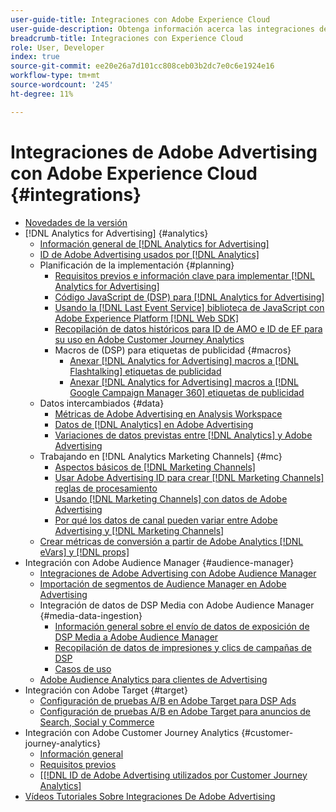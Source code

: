 ```yaml
---
user-guide-title: Integraciones con Adobe Experience Cloud
user-guide-description: Obtenga información acerca las integraciones de Advertising DSP y Advertising Search con otros productos y servicios de Adobe Experience Cloud.
breadcrumb-title: Integraciones con Experience Cloud
role: User, Developer
index: true
source-git-commit: ee20e26a7d101cc808ceb03b2dc7e0c6e1924e16
workflow-type: tm+mt
source-wordcount: '245'
ht-degree: 11%

---
```



# Integraciones de Adobe Advertising con Adobe Experience Cloud {#integrations}

<!--  ADD LATER: and Adobe Experience Platform -->

+ [Novedades de la versión](/help/integrations/home.md)
+ [!DNL Analytics for Advertising] {#analytics}
   + [Información general de  [!DNL Analytics for Advertising]](/help/integrations/analytics/overview.md)
   + [ID de Adobe Advertising usados por  [!DNL Analytics]](/help/integrations/analytics/ids.md)
   + Planificación de la implementación {#planning}
      + [Requisitos previos e información clave para implementar  [!DNL Analytics for Advertising]](/help/integrations/analytics/prerequisites.md)
      + [Código JavaScript de (DSP) para  [!DNL Analytics for Advertising]](/help/integrations/analytics/javascript.md)
      + [Usando la  [!DNL Last Event Service] biblioteca de JavaScript con Adobe Experience Platform [!DNL Web SDK]](/help/integrations/analytics/web-sdk.md)
      + [Recopilación de datos históricos para ID de AMO e ID de EF para su uso en Adobe Customer Journey Analytics](/help/integrations/analytics/rvars-to-evars.md)
      + Macros de (DSP) para etiquetas de publicidad {#macros}
         + [Anexar  [!DNL Analytics for Advertising] macros a [!DNL Flashtalking] etiquetas de publicidad](/help/integrations/analytics/macros-flashtalking.md)
         + [Anexar  [!DNL Analytics for Advertising] macros a [!DNL Google Campaign Manager 360] etiquetas de publicidad](/help/integrations/analytics/macros-google-campaign-manager.md)
   + Datos intercambiados {#data}
      + [Métricas de Adobe Advertising en Analysis Workspace](/help/integrations/analytics/advertising-metrics-in-analytics.md)
      + [Datos de [!DNL Analytics] en Adobe Advertising](/help/integrations/analytics/analytics-data-in-advertising.md)
      + [Variaciones de datos previstas entre  [!DNL Analytics]  y Adobe Advertising](/help/integrations/analytics/data-variances.md)
   + Trabajando en [!DNL Analytics Marketing Channels] {#mc}
      + [Aspectos básicos de  [!DNL Marketing Channels]](/help/integrations/analytics/marketing-channels/mc-overview.md)
      + [Usar Adobe Advertising ID para crear  [!DNL Marketing Channels] reglas de procesamiento](/help/integrations/analytics/marketing-channels/mc-ids.md)
      + [Usando [!DNL Marketing Channels] con datos de Adobe Advertising](/help/integrations/analytics/marketing-channels/mc-ac-data.md)
      + [Por qué los datos de canal pueden variar entre Adobe Advertising y  [!DNL Marketing Channels]](/help/integrations/analytics/marketing-channels/mc-data-variances.md)
   + [Crear métricas de conversión a partir de Adobe Analytics [!DNL eVars] y [!DNL props]](/help/integrations/analytics/conversion-metrics-from-evars.md)
+ Integración con Adobe Audience Manager {#audience-manager}
   + [Integraciones de Adobe Advertising con Adobe Audience Manager](/help/integrations/audience-manager/overview.md)
   + [Importación de segmentos de Audience Manager en Adobe Advertising](/help/integrations/audience-manager/import-audiences.md)
   + Integración de datos de DSP Media con Adobe Audience Manager {#media-data-ingestion}
      + [Información general sobre el envío de datos de exposición de DSP Media a Adobe Audience Manager](/help/integrations/audience-manager/media-data-integration/overview.md)
      + [Recopilación de datos de impresiones y clics de campañas de DSP](/help/integrations/audience-manager/media-data-integration/collect.md)
      + [Casos de uso](/help/integrations/audience-manager/media-data-integration/use-cases.md)
   + [Adobe Audience Analytics para clientes de Advertising](/help/integrations/audience-manager/audience-analytics.md)
+ Integración con Adobe Target {#target}
   + [Configuración de pruebas A/B en Adobe Target para DSP Ads](/help/integrations/target/ab-tests-dsp.md)
   + [Configuración de pruebas A/B en Adobe Target para anuncios de Search, Social y Commerce](/help/integrations/target/ab-tests-search.md)
+ Integración con Adobe Customer Journey Analytics {#customer-journey-analytics}
   + [Información general](/help/integrations/customer-journey-analytics/overview.md)
   + [Requisitos previos](/help/integrations/customer-journey-analytics/prerequisites.md)
   + &lbrack;[[!DNL ID de Adobe Advertising utilizados por Customer Journey Analytics]](/help/integrations/customer-journey-analytics/ids.md)
+ [Vídeos Tutoriales Sobre Integraciones De Adobe Advertising](https://experienceleague.adobe.com/docs/advertising-learn/tutorials/overview.html)<!-- rename if the tutorials TOC structure changes -->
